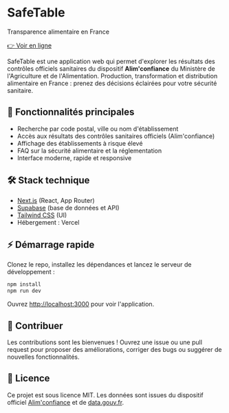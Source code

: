 # SafeTable

Transparence alimentaire en France

[👉 Voir en ligne](https://safe-table.vercel.app/)

SafeTable est une application web qui permet d'explorer les résultats des contrôles officiels sanitaires du dispositif **Alim'confiance** du Ministère de l'Agriculture et de l'Alimentation. Production, transformation et distribution alimentaire en France : prenez des décisions éclairées pour votre sécurité sanitaire.

## 🚀 Fonctionnalités principales

- Recherche par code postal, ville ou nom d'établissement
- Accès aux résultats des contrôles sanitaires officiels (Alim'confiance)
- Affichage des établissements à risque élevé
- FAQ sur la sécurité alimentaire et la réglementation
- Interface moderne, rapide et responsive


## 🛠️ Stack technique

- [Next.js](https://nextjs.org/) (React, App Router)
- [Supabase](https://supabase.com/) (base de données et API)
- [Tailwind CSS](https://tailwindcss.com/) (UI)
- Hébergement : Vercel

## ⚡ Démarrage rapide

Clonez le repo, installez les dépendances et lancez le serveur de développement :

```bash
npm install
npm run dev
```

Ouvrez [http://localhost:3000](http://localhost:3000) pour voir l'application.

## 🤝 Contribuer

Les contributions sont les bienvenues ! Ouvrez une issue ou une pull request pour proposer des améliorations, corriger des bugs ou suggérer de nouvelles fonctionnalités.

## 📄 Licence

Ce projet est sous licence MIT. Les données sont issues du dispositif officiel [Alim'confiance](https://agriculture.gouv.fr/alimconfiance-les-resultats-des-controles-sanitaires-accessibles-tous) et de [data.gouv.fr](https://www.data.gouv.fr/fr/datasets/681dd0ca365bb9cabb5b484a/).
